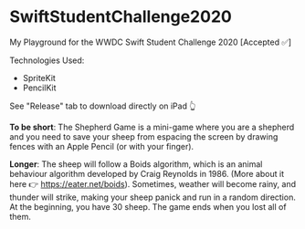 # SwiftStudentChallenge2020
My Playground for the WWDC Swift Student Challenge 2020 [Accepted ✅]



Technologies Used:
  - SpriteKit
  - PencilKit
  
  
  
  
  
  
See "Release" tab to download directly on iPad 👆





**To be short**: The Shepherd Game is a mini-game where you are a shepherd and you need to save your sheep from espacing the screen by drawing fences with an Apple Pencil (or with your finger).



**Longer**: The sheep will follow a Boids algorithm, which is an animal behaviour algorithm developed by Craig Reynolds in 1986. (More about it here 👉 https://eater.net/boids). Sometimes, weather will become rainy, and thunder will strike, making your sheep panick and run in a random direction. At the beginning, you have 30 sheep. The game ends when you lost all of them.
